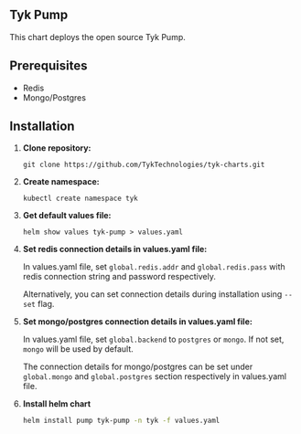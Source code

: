 ## Tyk Pump
This chart deploys the open source Tyk Pump. 

## Prerequisites
- Redis 
- Mongo/Postgres 


## Installation
1. **Clone repository:**
    ```
    git clone https://github.com/TykTechnologies/tyk-charts.git
    ```

2. **Create namespace:**
    ```
    kubectl create namespace tyk 
    ```

3. **Get default values file:**
    ```
    helm show values tyk-pump > values.yaml
    ```

4. **Set redis connection details in values.yaml file:**

    In values.yaml file, set `global.redis.addr` and `global.redis.pass` with redis connection string and password respectively.

    Alternatively, you can set connection details during installation using `--set` flag.

5. **Set mongo/postgres connection details in values.yaml file:**

    In values.yaml file, set `global.backend` to `postgres` or `mongo`. If not set, `mongo` will be used by default. 

    The connection details for mongo/postgres can be set under `global.mongo` and `global.postgres` section respectively in values.yaml file. 


5. **Install helm chart**

    ```bash
    helm install pump tyk-pump -n tyk -f values.yaml
    ```